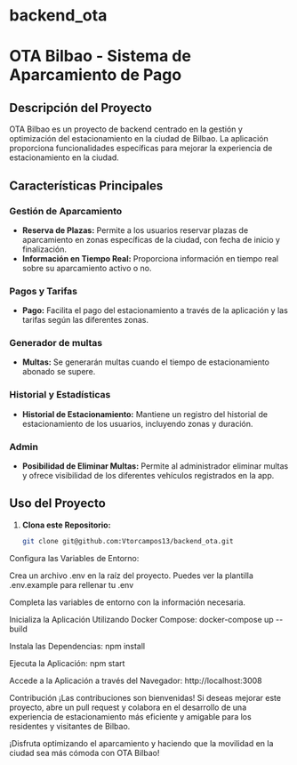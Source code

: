 # backend_ota

# OTA Bilbao - Sistema de Aparcamiento de Pago

## Descripción del Proyecto

OTA Bilbao es un proyecto de backend centrado en la gestión y optimización del estacionamiento en la ciudad de Bilbao. La aplicación proporciona funcionalidades específicas para mejorar la experiencia de estacionamiento en la ciudad.

## Características Principales

### Gestión de Aparcamiento

- **Reserva de Plazas:** Permite a los usuarios reservar plazas de aparcamiento en zonas específicas de la ciudad, con fecha de inicio y finalización.
- **Información en Tiempo Real:** Proporciona información en tiempo real sobre su aparcamiento activo o no.

### Pagos y Tarifas

- **Pago:** Facilita el pago del estacionamiento a través de la aplicación y las tarifas según las diferentes zonas.

### Generador de multas

- **Multas:** Se generarán multas cuando el tiempo de estacionamiento abonado se supere.

### Historial y Estadísticas

- **Historial de Estacionamiento:** Mantiene un registro del historial de estacionamiento de los usuarios, incluyendo zonas y duración.

### Admin

- **Posibilidad de Eliminar Multas:** Permite al administrador eliminar multas y ofrece visibilidad de los diferentes vehículos registrados en la app.

## Uso del Proyecto

1. **Clona este Repositorio:**
   ```bash
   git clone git@github.com:Vtorcampos13/backend_ota.git
Configura las Variables de Entorno:

Crea un archivo .env en la raíz del proyecto.
Puedes ver la plantilla .env.example para rellenar tu .env

Completa las variables de entorno con la información necesaria.

Inicializa la Aplicación Utilizando Docker Compose:
docker-compose up --build

Instala las Dependencias:
npm install

Ejecuta la Aplicación:
npm start

Accede a la Aplicación a través del Navegador:
http://localhost:3008

Contribución
¡Las contribuciones son bienvenidas! Si deseas mejorar este proyecto, abre un pull request y colabora en el desarrollo de una experiencia de estacionamiento más eficiente y amigable para los residentes y visitantes de Bilbao.

¡Disfruta optimizando el aparcamiento y haciendo que la movilidad en la ciudad sea más cómoda con OTA Bilbao!
